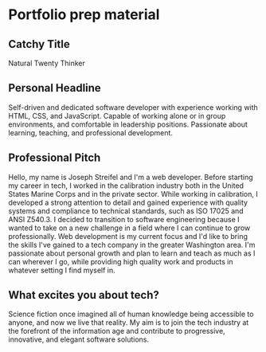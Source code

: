 # Portfolio prep material

## Catchy Title

Natural Twenty Thinker

## Personal Headline

Self-driven and dedicated software developer with experience working with HTML, CSS, and JavaScript. Capable of working alone or in group environments, and comfortable in leadership positions. Passionate about learning, teaching, and professional development.

## Professional Pitch

Hello, my name is Joseph Streifel and I'm a web developer. Before starting my career in tech, I worked in the calibration industry both in the United States Marine Corps and in the private sector. While working in calibration, I developed a strong attention to detail and gained experience with quality systems and compliance to technical standards, such as ISO 17025 and ANSI Z540.3. I decided to transition to software engineering because I wanted to take on a new challenge in a field where I can continue to grow professionally. Web development is my current focus and I'd like to bring the skills I've gained to a tech company in the greater Washington area. I'm passionate about personal growth and plan to learn and teach as much as I can wherever I go, while providing high quality work and products in whatever setting I find myself in.

## What excites you about tech?

Science fiction once imagined all of human knowledge being accessible to anyone, and now we live that reality. My aim is to join the tech industry at the forefront of the information age and contribute to progressive, innovative, and elegant software solutions.
